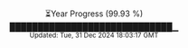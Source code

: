 <p align="center">
⏳Year Progress (99.93 %)<br>
█████████████████████████████▁ <br>
<sub>Updated: Tue, 31 Dec 2024 18:03:17 GMT</sub>
</p>

